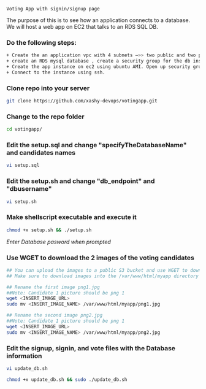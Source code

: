 ```Voting App with signin/signup page```

The purpose of this is to see how an application connects to a database. We will host a web app on EC2 that talks to an RDS SQL DB. 

### Do the following steps: 
```sh
+ Create the an application vpc with 4 subnets —>> two public and two private 
+ create an RDS mysql database , create a security group for the db instance. Pay attention to the db endpoint,     master username and password 
+ Create the app instance on ec2 using ubuntu AMI. Open up security groups for ssh and http 
+ Connect to the instance using ssh. 
```

### Clone repo into your server
```sh
git clone https://github.com/xashy-devops/votingapp.git
```

### Change to the repo folder
```sh
cd votingapp/
```

### Edit the setup.sql and change "specifyTheDatabaseName" and candidates names
```sh
vi setup.sql
```

### Edit the setup.sh and change "db_endpoint" and "dbusername"
```sh
vi setup.sh
```

### Make shellscript executable and execute it
```sh
chmod +x setup.sh && ./setup.sh
```
*Enter Database pasword when prompted*

### Use WGET to download the 2 images of the voting candidates
```sh
## You can upload the images to a public S3 bucket and use WGET to download them into your server**
## Make sure to download images into the /var/www/html/myapp directory

## Rename the first image png1.jpg 
##Note: Candidate 1 picture should be png 1
wget <INSERT_IMAGE_URL>
sudo mv <INSERT_IMAGE_NAME> /var/www/html/myapp/png1.jpg

## Rename the second image png2.jpg 
##Note: Candidate 1 picture should be png 1
wget <INSERT_IMAGE_URL>
sudo mv <INSERT_IMAGE_NAME> /var/www/html/myapp/png2.jpg

```


### Edit the signup, signin, and vote files with the Database information
```sh
vi update_db.sh
```
```sh
chmod +x update_db.sh && sudo ./update_db.sh
```
